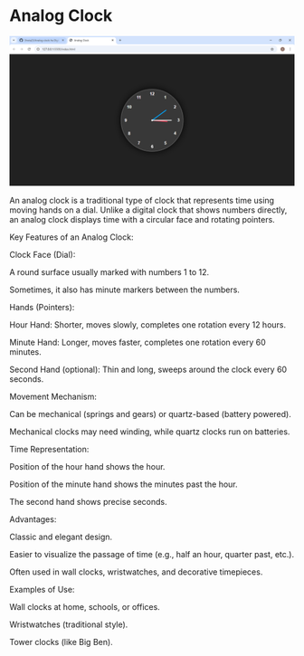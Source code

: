 # Analog Clock

![analog.png](https://github.com/Shwta23/Analog-clock/blob/main/analog.png)

An analog clock is a traditional type of clock that represents time using moving hands on a dial. Unlike a digital clock that shows numbers directly, an analog clock displays time with a circular face and rotating pointers.

Key Features of an Analog Clock:

Clock Face (Dial):

A round surface usually marked with numbers 1 to 12.

Sometimes, it also has minute markers between the numbers.

Hands (Pointers):

Hour Hand: Shorter, moves slowly, completes one rotation every 12 hours.

Minute Hand: Longer, moves faster, completes one rotation every 60 minutes.

Second Hand (optional): Thin and long, sweeps around the clock every 60 seconds.

Movement Mechanism:

Can be mechanical (springs and gears) or quartz-based (battery powered).

Mechanical clocks may need winding, while quartz clocks run on batteries.

Time Representation:

Position of the hour hand shows the hour.

Position of the minute hand shows the minutes past the hour.

The second hand shows precise seconds.

Advantages:

Classic and elegant design.

Easier to visualize the passage of time (e.g., half an hour, quarter past, etc.).

Often used in wall clocks, wristwatches, and decorative timepieces.

Examples of Use:

Wall clocks at home, schools, or offices.

Wristwatches (traditional style).

Tower clocks (like Big Ben).
